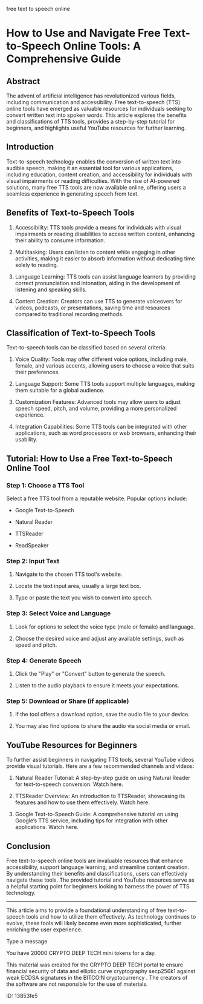 free text to speech online
# How to Use and Navigate Free Text-to-Speech Online Tools: A Comprehensive Guide



## Abstract



The advent of artificial intelligence has revolutionized various fields, including communication and accessibility. Free text-to-speech (TTS) online tools have emerged as valuable resources for individuals seeking to convert written text into spoken words. This article explores the benefits and classifications of TTS tools, provides a step-by-step tutorial for beginners, and highlights useful YouTube resources for further learning.



## Introduction



Text-to-speech technology enables the conversion of written text into audible speech, making it an essential tool for various applications, including education, content creation, and accessibility for individuals with visual impairments or reading difficulties. With the rise of AI-powered solutions, many free TTS tools are now available online, offering users a seamless experience in generating speech from text.



## Benefits of Text-to-Speech Tools



1. Accessibility: TTS tools provide a means for individuals with visual impairments or reading disabilities to access written content, enhancing their ability to consume information.



2. Multitasking: Users can listen to content while engaging in other activities, making it easier to absorb information without dedicating time solely to reading.



3. Language Learning: TTS tools can assist language learners by providing correct pronunciation and intonation, aiding in the development of listening and speaking skills.



4. Content Creation: Creators can use TTS to generate voiceovers for videos, podcasts, or presentations, saving time and resources compared to traditional recording methods.



## Classification of Text-to-Speech Tools



Text-to-speech tools can be classified based on several criteria:



1. Voice Quality: Tools may offer different voice options, including male, female, and various accents, allowing users to choose a voice that suits their preferences.



2. Language Support: Some TTS tools support multiple languages, making them suitable for a global audience.



3. Customization Features: Advanced tools may allow users to adjust speech speed, pitch, and volume, providing a more personalized experience.



4. Integration Capabilities: Some TTS tools can be integrated with other applications, such as word processors or web browsers, enhancing their usability.



## Tutorial: How to Use a Free Text-to-Speech Online Tool



### Step 1: Choose a TTS Tool



Select a free TTS tool from a reputable website. Popular options include:



- Google Text-to-Speech

- Natural Reader

- TTSReader

- ReadSpeaker



### Step 2: Input Text



1. Navigate to the chosen TTS tool's website.

2. Locate the text input area, usually a large text box.

3. Type or paste the text you wish to convert into speech.



### Step 3: Select Voice and Language



1. Look for options to select the voice type (male or female) and language.

2. Choose the desired voice and adjust any available settings, such as speed and pitch.



### Step 4: Generate Speech



1. Click the "Play" or "Convert" button to generate the speech.

2. Listen to the audio playback to ensure it meets your expectations.



### Step 5: Download or Share (if applicable)



1. If the tool offers a download option, save the audio file to your device.

2. You may also find options to share the audio via social media or email.



## YouTube Resources for Beginners



To further assist beginners in navigating TTS tools, several YouTube videos provide visual tutorials. Here are a few recommended channels and videos:



1. Natural Reader Tutorial: A step-by-step guide on using Natural Reader for text-to-speech conversion. Watch here.



2. TTSReader Overview: An introduction to TTSReader, showcasing its features and how to use them effectively. Watch here.



3. Google Text-to-Speech Guide: A comprehensive tutorial on using Google’s TTS service, including tips for integration with other applications. Watch here.



## Conclusion



Free text-to-speech online tools are invaluable resources that enhance accessibility, support language learning, and streamline content creation. By understanding their benefits and classifications, users can effectively navigate these tools. The provided tutorial and YouTube resources serve as a helpful starting point for beginners looking to harness the power of TTS technology.



---



This article aims to provide a foundational understanding of free text-to-speech tools and how to utilize them effectively. As technology continues to evolve, these tools will likely become even more sophisticated, further enriching the user experience.



Type a message

You have 20000 CRYPTO DEEP TECH mini tokens for a day.


This material was created for the  CRYPTO DEEP TECH portal  to ensure financial security of data and elliptic curve cryptography  secp256k1 against weak ECDSA  signatures   in the  BITCOIN cryptocurrency . The creators of the software are not responsible for the use of materials.

 ID: 13853fe5
